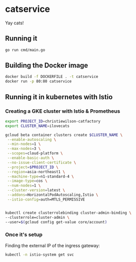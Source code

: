 # catservice
Yay cats!

## Running it

```bash
go run cmd/main.go
```

## Building the Docker image

```bash
docker build -f DOCKERFILE . -t catservice
docker run -p 80:80 catservice
```

## Running it in kubernetes with Istio

### Creating a GKE cluster with Istio & Prometheus

```bash
export PROJECT_ID=christiewilson-catfactory
export CLUSTER_NAME=ilovecats

gcloud beta container clusters create $CLUSTER_NAME \
 --enable-autoscaling \
 --min-nodes=1 \
 --max-nodes=3 \
 --scopes=cloud-platform \
 --enable-basic-auth \
 --no-issue-client-certificate \
 --project=$PROJECT_ID \
 --region=asia-northeast1 \
 --machine-type=n1-standard-4 \
 --image-type=cos \
 --num-nodes=1 \
 --cluster-version=latest \
 --addons=HorizontalPodAutoscaling,Istio \
 --istio-config=auth=MTLS_PERMISSIVE


kubectl create clusterrolebinding cluster-admin-binding \
--clusterrole=cluster-admin \
--user=$(gcloud config get-value core/account)
```

### Once it's setup

Finding the external IP of the ingress gateway:

```bash
kubectl -n istio-system get svc
```
